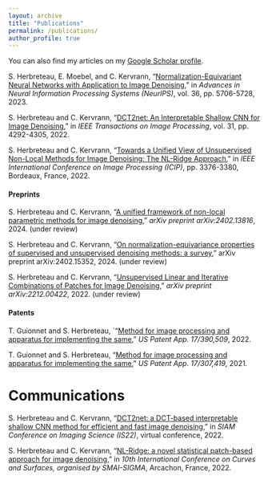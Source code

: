 ```yaml
---
layout: archive
title: "Publications"
permalink: /publications/
author_profile: true
---
```


You can also find my articles on my [Google Scholar profile](https://scholar.google.com/citations?user=49pGY58AAAAJ&hl=fr&oi=ao).

S. Herbreteau, E. Moebel, and C. Kervrann, “[Normalization-Equivariant Neural Networks with Application to Image Denoising](https://papers.nips.cc/paper_files/paper/2023/hash/12143893d9d37c3569dda800b95cabd9-Abstract-Conference.html),” in *Advances in Neural Information Processing Systems (NeurIPS)*, vol. 36, pp. 5706-5728, 2023.

S. Herbreteau and C. Kervrann, “[DCT2net: An Interpretable Shallow CNN for Image Denoising](https://ieeexplore.ieee.org/document/9799727),” in *IEEE Transactions on Image Processing*, vol. 31, pp. 4292-4305, 2022.

S. Herbreteau and C. Kervrann, “[Towards a Unified View of Unsupervised Non-Local Methods for Image Denoising: The NL-Ridge Approach](https://ieeexplore.ieee.org/document/9897992),” in *IEEE International Conference on Image Processing (ICIP)*, pp. 3376-3380, Bordeaux, France, 2022.

#### Preprints

S. Herbreteau and C. Kervrann, “[A unified framework of non-local parametric methods
for image denoising](https://arxiv.org/abs/2402.13816),” *arXiv preprint arXiv:2402.13816*, 2024. (under review)

S. Herbreteau and C. Kervrann, “[On normalization-equivariance properties of supervised
and unsupervised denoising methods: a survey](https://arxiv.org/abs/2402.15352),” arXiv preprint arXiv:2402.15352, 2024. (under review)

S. Herbreteau and C. Kervrann, “[Unsupervised Linear and Iterative Combinations of Patches for Image Denoising](https://arxiv.org/abs/2212.00422),” *arXiv preprint arXiv:2212.00422*, 2022. (under review)

#### Patents 

T. Guionnet and S. Herbreteau, `“[Method for image processing and apparatus for implementing the same](https://patentimages.storage.googleapis.com/d6/ff/61/728fd10e023368/US11483590.pdf),” *US Patent App. 17/390,509*, 2022.

T. Guionnet and S. Herbreteau, “[Method for image processing and apparatus for implementing the same](https://patentimages.storage.googleapis.com/18/d9/a6/4d4b661fed6457/US20210343045A1.pdf),” *US Patent App. 17/307,419*, 2021.


Communications
======

S. Herbreteau and C. Kervrann, “[DCT2net: a DCT-based interpretable shallow CNN method for efficient and fast image denoising](https://hal.science/hal-03926530/document),”  in *SIAM Conference on Imaging Science (IS22)*, virtual conference, 2022.

S. Herbreteau and C. Kervrann, “[NL-Ridge: a novel statistical patch-based approach for image denoising](https://hal.science/hal-03926478v1/document),”  in *10th International Conference on Curves and Surfaces, organised by SMAI-SIGMA*, Arcachon, France, 2022.


